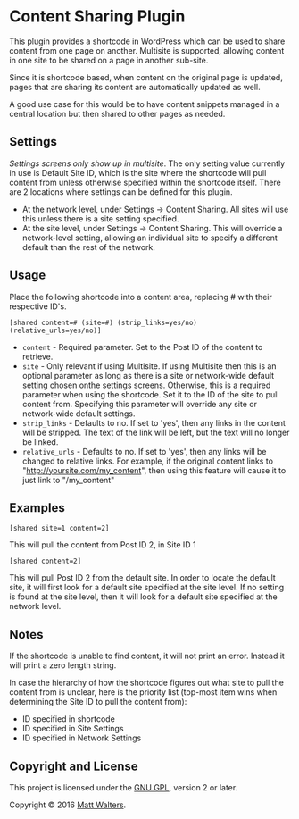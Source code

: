 # Content Sharing Plugin

This plugin provides a shortcode in WordPress which can be used to share content from one page on another.  Multisite is supported, allowing content in one site to be shared on a page in another sub-site.

Since it is shortcode based, when content on the original page is updated, pages that are sharing its content are automatically updated as well.

A good use case for this would be to have content snippets managed in a central location but then shared to other pages as needed.

## Settings
*Settings screens only show up in multisite*.  The only setting value currently in use is Default Site ID, which is the site where the shortcode will pull content from unless otherwise specified within the shortcode itself. There are 2 locations where settings can be defined for this plugin.

* At the network level, under Settings -> Content Sharing. All sites will use this unless there is a site setting specified.
* At the site level, under Settings -> Content Sharing. This will override a network-level setting, allowing an individual site to specify a different default than the rest of the network.

## Usage
Place the following shortcode into a content area, replacing # with their respective ID's.

`[shared content=# (site=#) (strip_links=yes/no) (relative_urls=yes/no)]`

* `content` - Required parameter. Set to the Post ID of the content to retrieve.
* `site` - Only relevant if using Multisite. If using Multisite then this is an optional parameter as long as there is a site or network-wide default setting chosen onthe settings screens. Otherwise, this is a required parameter when using the shortcode. Set it to the ID of the site to pull content from. Specifying this parameter will override any site or network-wide default settings.
* `strip_links` - Defaults to no. If set to 'yes', then any links in the content will be stripped. The text of the link will be left, but the text will no longer be linked.
* `relative_urls` - Defaults to no. If set to 'yes', then any links will be changed to relative links. For example, if the original content links to "http://yoursite.com/my_content", then using this feature will cause it to just link to "/my_content"

## Examples

`[shared site=1 content=2]`

This will pull the content from Post ID 2, in Site ID 1

`[shared content=2]`

This will pull Post ID 2 from the default site. In order to locate the default site, it will first look for a default site specified at the site level. If no setting is found at the site level, then it will look for a default site specified at the network level.

## Notes
If the shortcode is unable to find content, it will not print an error. Instead it will print a zero length string.

In case the hierarchy of how the shortcode figures out what site to pull the content from is unclear, here is the priority list (top-most item wins when determining the Site ID to pull the content from):

- ID specified in shortcode
- ID specified in Site Settings
- ID specified in Network Settings

## Copyright and License

This project is licensed under the [GNU GPL](http://www.gnu.org/licenses/old-licenses/gpl-2.0.html), version 2 or later.

Copyright &copy; 2016 [Matt Walters](http://www.mattwalters.net).

